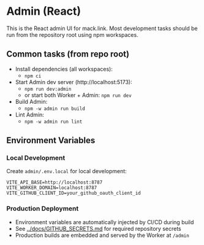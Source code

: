 # Admin (React)

This is the React admin UI for mack.link. Most development tasks should be run from the repository root using npm workspaces.

## Common tasks (from repo root)

- Install dependencies (all workspaces):
  - `npm ci`
- Start Admin dev server (http://localhost:5173):
  - `npm run dev:admin`
  - or start both Worker + Admin: `npm run dev`
- Build Admin:
  - `npm -w admin run build`
- Lint Admin:
  - `npm -w admin run lint`

## Environment Variables

### Local Development
Create `admin/.env.local` for local development:
```
VITE_API_BASE=http://localhost:8787
VITE_WORKER_DOMAIN=localhost:8787
VITE_GITHUB_CLIENT_ID=your_github_oauth_client_id
```

### Production Deployment
- Environment variables are automatically injected by CI/CD during build
- See [../docs/GITHUB_SECRETS.md](../docs/GITHUB_SECRETS.md) for required repository secrets
- Production builds are embedded and served by the Worker at `/admin`
